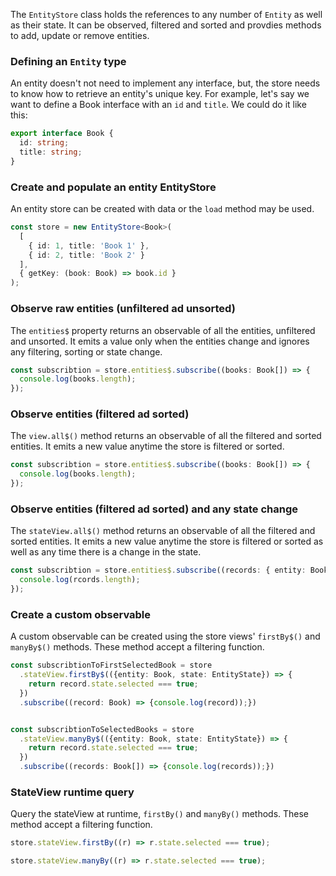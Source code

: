 The `EntityStore` class holds the references to any number of `Entity` as well as their state.
It can be observed, filtered and sorted and provdies methods to add, update or remove entities.

### Defining an `Entity` type

An entity doesn't not need to implement any interface, but, the store needs to know
how to retrieve an entity's unique key.
For example, let's say we want to define a Book interface with an `id` and `title`.
We could do it like this:

```typescript
export interface Book {
  id: string;
  title: string;
}
```

### Create and populate an entity EntityStore

An entity store can be created with data or the `load` method may be used.

```typescript
const store = new EntityStore<Book>(
  [
    { id: 1, title: 'Book 1' },
    { id: 2, title: 'Book 2' }
  ],
  { getKey: (book: Book) => book.id }
);
```

### Observe raw entities (unfiltered ad unsorted)

The `entities$` property returns an observable of all the entities, unfiltered and unsorted.
It emits a value only when the entities change and ignores any filtering, sorting or state change.

```typescript
const subscribtion = store.entities$.subscribe((books: Book[]) => {
  console.log(books.length);
});
```

### Observe entities (filtered ad sorted)

The `view.all$()` method returns an observable of all the filtered and sorted entities.
It emits a new value anytime the store is filtered or sorted.

```typescript
const subscribtion = store.entities$.subscribe((books: Book[]) => {
  console.log(books.length);
});
```

### Observe entities (filtered ad sorted) and any state change

The `stateView.all$()` method returns an observable of all the filtered and sorted entities.
It emits a new value anytime the store is filtered or sorted as well as any time there is
a change in the state.

```typescript
const subscribtion = store.entities$.subscribe((records: { entity: Book; state: EntityState }[]) => {
  console.log(rcords.length);
});
```

### Create a custom observable

A custom observable can be created using the store views' `firstBy$()` and `manyBy$()` methods. These method
accept a filtering function.

```typescript
const subscribtionToFirstSelectedBook = store
  .stateView.firstBy$(({entity: Book, state: EntityState}) => {
    return record.state.selected === true;
  })
  .subscribe((record: Book) => {console.log(record));})


const subscribtionToSelectedBooks = store
  .stateView.manyBy$(({entity: Book, state: EntityState}) => {
    return record.state.selected === true;
  })
  .subscribe((records: Book[]) => {console.log(records));})
```

### StateView runtime query

Query the stateView at runtime, `firstBy()` and `manyBy()` methods. These method
accept a filtering function.

```typescript
store.stateView.firstBy((r) => r.state.selected === true);

store.stateView.manyBy((r) => r.state.selected === true);
```

